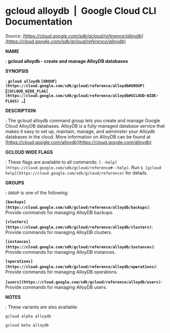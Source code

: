 # gcloud alloydb  |  Google Cloud CLI Documentation

*Source: [https://cloud.google.com/sdk/gcloud/reference/alloydb](https://cloud.google.com/sdk/gcloud/reference/alloydb)*

**NAME**

: **gcloud alloydb - create and manage AlloyDB databases**

**SYNOPSIS**

: **`gcloud alloydb` `[GROUP](https://cloud.google.com/sdk/gcloud/reference/alloydb#GROUP)` [`[GCLOUD_WIDE_FLAG](https://cloud.google.com/sdk/gcloud/reference/alloydb#GCLOUD-WIDE-FLAGS) …`]**

**DESCRIPTION**

: The gcloud alloydb command group lets you create and manage Google Cloud AlloyDB
databases.
AlloyDB is a fully-managed database service that makes it easy to set up,
maintain, manage, and administer your Alloydb databases in the cloud.
More information on AlloyDB can be found at [https://cloud.google.com/alloydb](https://cloud.google.com/alloydb)

**GCLOUD WIDE FLAGS**

: These flags are available to all commands: `[--help](https://cloud.google.com/sdk/gcloud/reference#--help)`.
Run `$ [gcloud help](https://cloud.google.com/sdk/gcloud/reference)` for details.

**GROUPS**

: ``GROUP`` is one of the following:

**`[backups](https://cloud.google.com/sdk/gcloud/reference/alloydb/backups)`**:
Provide commands for managing AlloyDB backups.

**`[clusters](https://cloud.google.com/sdk/gcloud/reference/alloydb/clusters)`**:
Provide commands for managing AlloyDB clusters.

**`[instances](https://cloud.google.com/sdk/gcloud/reference/alloydb/instances)`**:
Provide commands for managing AlloyDB instances.

**`[operations](https://cloud.google.com/sdk/gcloud/reference/alloydb/operations)`**:
Provide commands for managing AlloyDB operations.

**`[users](https://cloud.google.com/sdk/gcloud/reference/alloydb/users)`**:
Provide commands for managing AlloyDB users.

**NOTES**

: These variants are also available:

```
gcloud alpha alloydb
```

```
gcloud beta alloydb
```